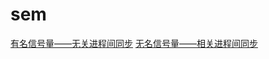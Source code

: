# sem

[有名信号量——无关进程间同步](https://www.cnblogs.com/Suzkfly/p/14351449.html)
[无名信号量——相关进程间同步](https://www.cnblogs.com/Suzkfly/p/14345613.html)
